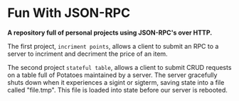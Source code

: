 # Fun With JSON-RPC
**A repository full of personal projects using JSON-RPC's over HTTP.**
      
The first project, `incriment points`, allows a client to submit an RPC to a server to incriment and decriment the price of an item.

The second project `stateful table`, allows a client to submit CRUD requests on a table full of Potatoes maintained by a server. The server gracefully shuts down when it experiences a sigint or sigterm, saving state into a file called "file.tmp". This file is loaded into state before our server is rebooted.  
